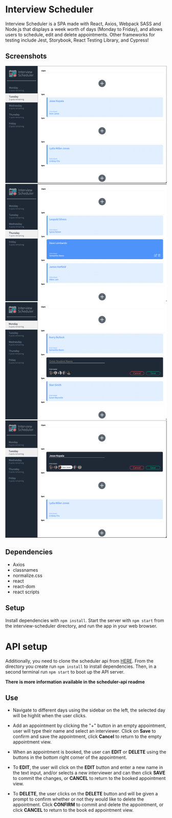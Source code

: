 # Interview Scheduler

Interview Scheduler is a SPA made with React, Axios, Webpack SASS and Node.js that displays a week worth of days (Monday to Friday), and allows users to schedule, edit and delete appointments.
Other frameworks for testing include Jest, Storybook, React Testing Library, and Cypress!


## Screenshots

!["App view"](https://github.com/jdkopala/interview-scheduler-project/blob/master/DOCS/DayViewNoMouseover.png)
!["App view, hover over an appointment"](https://github.com/jdkopala/interview-scheduler-project/blob/master/DOCS/DayViewHighlit.png)
!["Create new appointment form"](https://github.com/jdkopala/interview-scheduler-project/blob/master/DOCS/CreateNewApptForm.png)
!["Edit existing appointments"](https://github.com/jdkopala/interview-scheduler-project/blob/master/DOCS/EditApptForm.png)

## Dependencies

- Axios
- classnames
- normalize.css
- react
- react-dom
- react scripts

## Setup

Install dependencies with `npm install`.
Start the server with `npm start` from the interview-scheduler directory, and run the app in your web browser.

# API setup

Additionally, you need to clone the scheduler api from [HERE](https://github.com/lighthouse-labs/scheduler-api).
From the directory you create run `npm install` to install dependencies. Then, in a second terminal run `npm start` to boot up the API server.

**There is more information available in the scheduler-api readme**

## Use

- Navigate to different days using the sidebar on the left, the selected day will be highlit when the user clicks.

- Add an appointment by clicking the "+" button in an empty appointment, user will type their name and select an interviewer. Click on **Save** to confirm and save the appointment, click **Cancel** to return to the empty appointment view.

- When an appointment is booked, the user can **EDIT** or **DELETE** using the buttons in the bottom right corner of the appointment.

- To **EDIT**, the user will click on the **EDIT** button and enter a new name in the text input, and/or selects a new interviewer and can then click **SAVE** to commit the changes, or **CANCEL** to return to the booked appointment view.

- To **DELETE**, the user clicks on the **DELETE** button and will be given a prompt to confirm whether or not they would like to delete the appointment. Click **CONFIRM** to commit and delete the appointment, or click **CANCEL** to return to the book ed appointment view.

